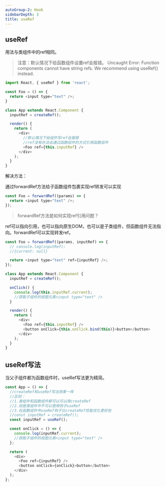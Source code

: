 ```yaml
---
autoGroup-2: Hook
sidebarDepth: 3
title: useRef
---
```


## useRef
用法与类组件中的ref相同。

> 注意：默认情况下给函数组件设置ref会报错。
>  Uncaught Error: Function components cannot have string refs. We recommend using useRef() instead.

```javascript
import React, { useRef } from 'react';

const Foo = () => {
  return <input type="text" />;
}

class App extends React.Component {
  inputRef = createRef();

  render() {
    return (
      <div>
        //默认情况下给组件写ref会报错
        //ref没有办法去通过函数组件的方式引用函数组件
        <Foo ref={this.inputRef} />
      </div>
    );
  }
}
```

解决方法：

通过forwardRef方法给子函数组件包裹实现ref转发可以实现

```javascript
const Foo = forwardRef((params) => {
  return <input type="text" />;
});
```

> forwardRef方法是如何实现ref引用问题？

ref可以指向引用，也可以指向原生DOM，也可以是子类组件，但函数组件无法指向。forwardRef可以实现转发ref。

```js
const Foo = forwardRef((params, inputRef) => {
  // console.log(inputRef);
  //{current: null}

  return <input type="text" ref={inputRef} />;
});

class App extends React.Component {
  inputRef = createRef();

  onClick() {
    console.log(this.inputRef.current);
    //获取子组件的视图元素<input type="text" />
  }

  render() {
    return (
      <div>
        <Foo ref={this.inputRef} />
        <button onClick={this.onClick.bind(this)}>button</button>
      </div>
    );
  }
}
```

## useRef写法
当父子组件都为函数组件时，useRef写法更为精简。
```javascript
const App = () => {
  //createRef和useRef写法效果一样
  //区别：
  //1.类组件和函数组件都可以可以用createRef
  //2.但是类组件中不可以使用钩子useRef
  //3.在函数组件中useRef钩子比createRef性能优化更好些
  //const inputRef = createRef();
  const inputRef = useRef();

  const onClick = () => {
    console.log(inputRef.current);
    //获取子组件的视图元素<input type="text" />
  };

  return (
    <div>
      <Foo ref={inputRef} />
      <button onClick={onClick}>button</button>
    </div>
  );
};
```
